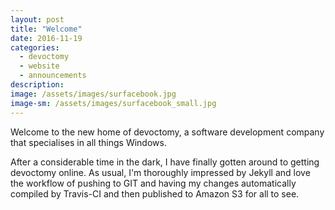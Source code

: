 ```yaml
---
layout: post
title: "Welcome"
date: 2016-11-19
categories:
  - devoctomy
  - website
  - announcements
description: 
image: /assets/images/surfacebook.jpg
image-sm: /assets/images/surfacebook_small.jpg
---
```

Welcome to the new home of devoctomy, a software development company that specialises in all things Windows.

After a considerable time in the dark, I have finally gotten around to getting devoctomy online.  As usual, I'm thoroughly impressed by Jekyll and love the workflow of pushing to GIT and having my changes automatically compiled by Travis-CI and then published to Amazon S3 for all to see.